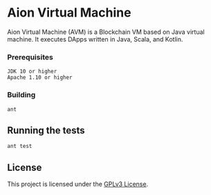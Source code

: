 # Aion Virtual Machine

Aion Virtual Machine (AVM) is a Blockchain VM based on Java virtual machine. It executes DApps written in Java, Scala, and Kotlin.


### Prerequisites

```
JDK 10 or higher
Apache 1.10 or higher
```


### Building

```
ant
```


## Running the tests

```
ant test
```


## License

This project is licensed under the [GPLv3 License](./LICENSE).
